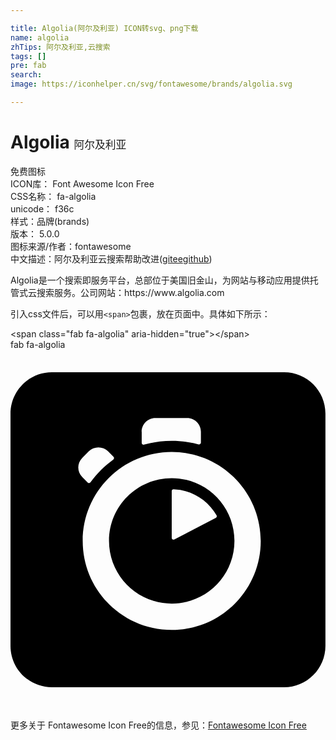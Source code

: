```yaml
---

title: Algolia(阿尔及利亚) ICON转svg、png下载
name: algolia
zhTips: 阿尔及利亚,云搜索
tags: []
pre: fab
search: 
image: https://iconhelper.cn/svg/fontawesome/brands/algolia.svg

---
```


# Algolia  <small style="font-size: 60%;font-weight: 100">阿尔及利亚</small>


<div class="detail-page">
<p>
<span><span class="badge-success badge">免费图标</span> </span>
<br/>
<span>
ICON库：
<span class="badge-secondary badge">Font Awesome Icon Free</span> 
</span>
<br/>
<span>
CSS名称：
<span class="badge-secondary badge">fa-algolia</span> 
</span>
<br/>
<span>
unicode：
<span class="badge-secondary badge">f36c</span> 
<copy-btn content='f36c' btn-title=""></copy-btn>
<copy-btn :content='String.fromCodePoint(parseInt("f36c", 16))' btn-title="复制U"></copy-btn>
</span><br/><span>样式：<span class="badge-light badge">品牌(brands)</span></span>
<br/>
<span>
版本：
<span class="badge-secondary badge">5.0.0</span> 
</span>
<br/>
<span>图标来源/作者：<span class="badge-light badge">fontawesome</span></span> 
<br/>
<span class="zh-detail">中文描述：<span class="badge-primary badge">阿尔及利亚</span><span class="badge-primary badge">云搜索</span><span class="help-link"><span>帮助改进</span>(<a href="https://gitee.com/liuwave/icon-helper/edit/master/json/fontawesome/brands/algolia.json" target="_blank" rel="noopener noreferrer">gitee</a><a href="https://github.com/liuwave/icon-helper/edit/master/json/fontawesome/brands/algolia.json" target="_blank" rel="noopener noreferrer">github</a></span>)</span><br/>
</p>
</div><div class="description description alert alert-light">Algolia是一个搜索即服务平台，总部位于美国旧金山，为网站与移动应用提供托管式云搜索服务。公司网站：https://www.algolia.com</div>
<div class="alert alert-dark">
  <i class="fab fa-algolia fa-xs"></i>
  <i class="fab fa-algolia fa-sm"></i>
  <i class="fab fa-algolia fa-lg"></i>
  <i class="fab fa-algolia fa-2x"></i>
  <i class="fab fa-algolia fa-3x"></i>
  <i class="fab fa-algolia fa-5x"></i>
  <i class="fab fa-algolia fa-7x"></i>
</div>
<div>
  <p>引入css文件后，可以用<code>&lt;span&gt;</code>包裹，放在页面中。具体如下所示：    
  </p>
  <div class="alert alert-primary" style="font-size: 14px">
    &lt;span class="fab fa-algolia" aria-hidden="true"&gt;&lt;/span&gt;
    <copy-btn content='<span class="fab fa-algolia" aria-hidden="true"></span>'></copy-btn>
  </div>
  <div class="alert alert-secondary">
    <i class="fab fa-algolia"
    style="font-size: 24px"
    aria-hidden="true"></i> fab fa-algolia
    <copy-btn content="fab fa-algolia" btn-title="复制图标名称"></copy-btn>
  </div>
</div>
<div id="svg" class="svg-wrap">
<svg xmlns="http://www.w3.org/2000/svg" viewBox="0 0 448 512"><path d="M229.3 182.6c-49.3 0-89.2 39.9-89.2 89.2 0 49.3 39.9 89.2 89.2 89.2s89.2-39.9 89.2-89.2c0-49.3-40-89.2-89.2-89.2zm62.7 56.6l-58.9 30.6c-1.8.9-3.8-.4-3.8-2.3V201c0-1.5 1.3-2.7 2.7-2.6 26.2 1 48.9 15.7 61.1 37.1.7 1.3.2 3-1.1 3.7zM389.1 32H58.9C26.4 32 0 58.4 0 90.9V421c0 32.6 26.4 59 58.9 59H389c32.6 0 58.9-26.4 58.9-58.9V90.9C448 58.4 421.6 32 389.1 32zm-202.6 84.7c0-10.8 8.7-19.5 19.5-19.5h45.3c10.8 0 19.5 8.7 19.5 19.5v15.4c0 1.8-1.7 3-3.3 2.5-12.3-3.4-25.1-5.1-38.1-5.1-13.5 0-26.7 1.8-39.4 5.5-1.7.5-3.4-.8-3.4-2.5v-15.8zm-84.4 37l9.2-9.2c7.6-7.6 19.9-7.6 27.5 0l7.7 7.7c1.1 1.1 1 3-.3 4-6.2 4.5-12.1 9.4-17.6 14.9-5.4 5.4-10.4 11.3-14.8 17.4-1 1.3-2.9 1.5-4 .3l-7.7-7.7c-7.6-7.5-7.6-19.8 0-27.4zm127.2 244.8c-70 0-126.6-56.7-126.6-126.6s56.7-126.6 126.6-126.6c70 0 126.6 56.6 126.6 126.6 0 69.8-56.7 126.6-126.6 126.6z"/></svg>
</div>
<detail full-name='fa-algolia'></detail>

<Vssue title="关于“Algolia”的评论" />
    
<div><p>更多关于  Fontawesome Icon Free的信息，参见：<a target="_blank" href="https://iconhelper.cn/fontawesome.html">Fontawesome Icon Free</a>
</p></div>
